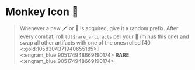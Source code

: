 # Monkey Icon 🐒 
> Whenever a new 🗡️ or 🧪 is acquired, give it a random prefix. After every combat, roll `tdt$rare_artifacts` per your 🏺 (minus this one) and swap all other artifacts with one of the ones rolled [40 <:gold:1058304371940655185>]
<:engram_blue:905174948669190174> __RARE__ <:engram_blue:905174948669190174>